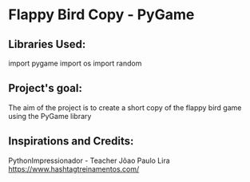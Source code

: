 # Flappy Bird Copy - PyGame


## Libraries Used:

  import pygame
  import os
  import random


## Project's goal:

  The aim of the project is to create a short copy of the flappy bird game using the PyGame library


## Inspirations and Credits:

  PythonImpressionador - Teacher Jõao Paulo Lira
  https://www.hashtagtreinamentos.com/
